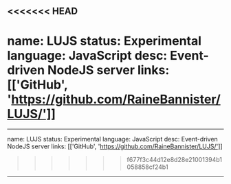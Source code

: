 <<<<<<< HEAD
---
name: LUJS
status: Experimental
language: JavaScript
desc: Event-driven NodeJS server
links: [['GitHub', 'https://github.com/RaineBannister/LUJS/']]
=======
---
name: LUJS
status: Experimental
language: JavaScript
desc: Event-driven NodeJS server
links: [['GitHub', 'https://github.com/RaineBannister/LUJS/']]
>>>>>>> f677f3c44d12e8d28e21001394b1058858cf24b1
---